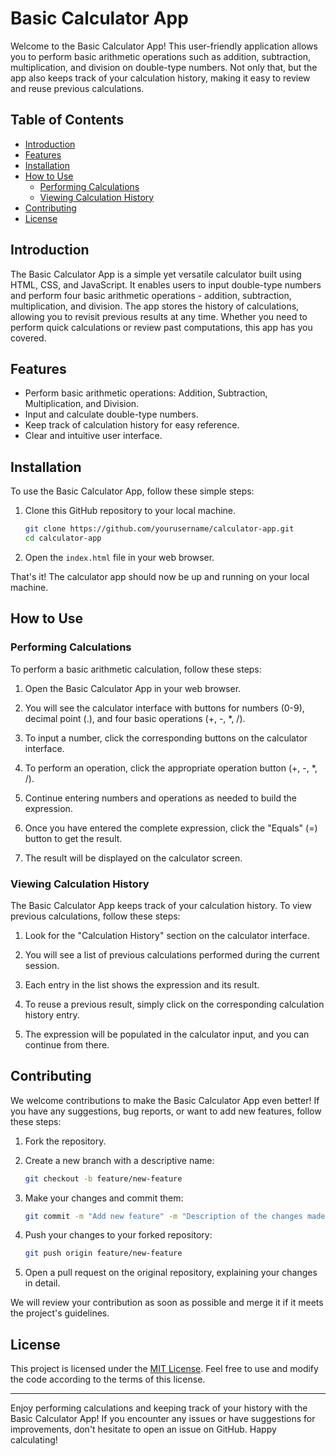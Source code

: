 # Basic Calculator App


Welcome to the Basic Calculator App! This user-friendly application allows you to perform basic arithmetic operations such as addition, subtraction, multiplication, and division on double-type numbers. Not only that, but the app also keeps track of your calculation history, making it easy to review and reuse previous calculations.

## Table of Contents

- [Introduction](#introduction)
- [Features](#features)
- [Installation](#installation)
- [How to Use](#how-to-use)
  - [Performing Calculations](#performing-calculations)
  - [Viewing Calculation History](#viewing-calculation-history)
- [Contributing](#contributing)
- [License](#license)

## Introduction

The Basic Calculator App is a simple yet versatile calculator built using HTML, CSS, and JavaScript. It enables users to input double-type numbers and perform four basic arithmetic operations - addition, subtraction, multiplication, and division. The app stores the history of calculations, allowing you to revisit previous results at any time. Whether you need to perform quick calculations or review past computations, this app has you covered.

## Features

- Perform basic arithmetic operations: Addition, Subtraction, Multiplication, and Division.
- Input and calculate double-type numbers.
- Keep track of calculation history for easy reference.
- Clear and intuitive user interface.

## Installation

To use the Basic Calculator App, follow these simple steps:

1. Clone this GitHub repository to your local machine.
   ```bash
   git clone https://github.com/yourusername/calculator-app.git
   cd calculator-app
   ```

2. Open the `index.html` file in your web browser.

That's it! The calculator app should now be up and running on your local machine.

## How to Use

### Performing Calculations

To perform a basic arithmetic calculation, follow these steps:

1. Open the Basic Calculator App in your web browser.

2. You will see the calculator interface with buttons for numbers (0-9), decimal point (.), and four basic operations (+, -, *, /).

3. To input a number, click the corresponding buttons on the calculator interface.

4. To perform an operation, click the appropriate operation button (+, -, *, /).

5. Continue entering numbers and operations as needed to build the expression.

6. Once you have entered the complete expression, click the "Equals" (=) button to get the result.

7. The result will be displayed on the calculator screen.

### Viewing Calculation History

The Basic Calculator App keeps track of your calculation history. To view previous calculations, follow these steps:

1. Look for the "Calculation History" section on the calculator interface.

2. You will see a list of previous calculations performed during the current session.

3. Each entry in the list shows the expression and its result.

4. To reuse a previous result, simply click on the corresponding calculation history entry.

5. The expression will be populated in the calculator input, and you can continue from there.


## Contributing

We welcome contributions to make the Basic Calculator App even better! If you have any suggestions, bug reports, or want to add new features, follow these steps:

1. Fork the repository.

2. Create a new branch with a descriptive name:
   ```bash
   git checkout -b feature/new-feature
   ```

3. Make your changes and commit them:
   ```bash
   git commit -m "Add new feature" -m "Description of the changes made"
   ```

4. Push your changes to your forked repository:
   ```bash
   git push origin feature/new-feature
   ```

5. Open a pull request on the original repository, explaining your changes in detail.

We will review your contribution as soon as possible and merge it if it meets the project's guidelines.

## License

This project is licensed under the [MIT License](LICENSE). Feel free to use and modify the code according to the terms of this license.

---

Enjoy performing calculations and keeping track of your history with the Basic Calculator App! If you encounter any issues or have suggestions for improvements, don't hesitate to open an issue on GitHub. Happy calculating!
